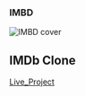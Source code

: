 ### IMBD

![IMBD cover](https://github.com/ismilearefin/IMBd-Clone/assets/92626163/a4835c1b-f603-43ca-a829-f65e87aa09fa)

## IMDb Clone

[Live_Project](https://im-bd-clone-dlz2.vercel.app/)
